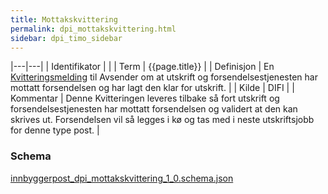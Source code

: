 ```yaml
---
title: Mottakskvittering
permalink: dpi_mottakskvittering.html
sidebar: dpi_timo_sidebar
---
```


<!-- ![](/images/dpi/underarbeide.png) -->

|---|---|
| Identifikator |  |
| Term          | {{page.title}} |
| Definisjon    | En [Kvitteringsmelding](dpi_kvitteringer.html) til Avsender om at utskrift og forsendelsestjenesten har mottatt forsendelsen og har lagt den klar for utskrift. |
| Kilde         | DIFI |
| Kommentar     | Denne Kvitteringen leveres tilbake så fort utskrift og forsendelsestjenesten har mottatt forsendelsen og validert at den kan skrives ut. Forsendelsen vil så legges i kø og tas med i neste utskriftsjobb for denne type post. |

### Schema
[innbyggerpost_dpi_mottakskvittering_1_0.schema.json](schemas/dpi/innbyggerpost_dpi_mottakskvittering_1_0.schema.json)
